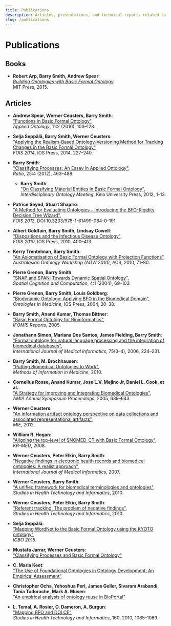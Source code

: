 ```yaml
---
title: Publications
description: Articles, presentations, and technical reports related to BFO.
slug: /publications
---
```


# Publications

## Books

- **Robert Arp, Barry Smith, Andrew Spear**:  
  [*Building Ontologies with Basic Formal Ontology*](https://mitpress.mit.edu/9780262527811/building-ontologies-with-basic-formal-ontology/)  
  MIT Press, 2015.

## Articles
- **Andrew Spear, Werner Ceusters, Barry Smith**:  
  ["Functions in Basic Formal Ontology"](http://ontology.buffalo.edu/smith/articles/Functions-in-BFO.pdf),  
  *Applied Ontology*, 11:2 (2016), 103–128.

- **Selja Seppälä, Barry Smith, Werner Ceusters**:  
  ["Applying the Realism-Based Ontology-Versioning Method for Tracking Changes in the Basic Formal Ontology"](http://ontology.buffalo.edu/smith/articles/fois2014.pdf),  
  *FOIS 2014*, IOS Press, 2014, 227–240.

- **Barry Smith**:  
  ["Classifying Processes: An Essay in Applied Ontology"](http://ontology.buffalo.edu/smith/articles/Classifying_Processes.pdf),  
  *Ratio*, 25:4 (2012), 463–488.
  - **Barry Smith**:  
  ["On Classifying Material Entities in Basic Formal Ontology"](https://philpapers.org/archive/SMIOCM.pdf),  
  *Interdisciplinary Ontology Meeting*, Keio University Press, 2012, 1–13.

- **Patrice Seyed, Stuart Shapiro**:  
  ["A Method for Evaluating Ontologies – Introducing the BFO-Rigidity Decision Tree Wizard"](https://bit.ly/2JAmwfn),  
  *FOIS 2012*, DOI:10.3233/978-1-61499-084-0-191.

- **Albert Goldfain, Barry Smith, Lindsay Cowell**:  
  ["Dispositions and the Infectious Disease Ontology"](http://ontology.buffalo.edu/ido/Dispositions_and_IDO.pdf),  
  *FOIS 2010*, IOS Press, 2010, 400–413.

- **Kerry Trentelman, Barry Smith**:  
  ["An Axiomatisation of Basic Formal Ontology with Projection Functions"](https://philpapers.org/rec/TREAAO),  
  *Australasian Ontology Workshop (AOW 2010)*, ACS, 2010, 71–80.

- **Pierre Grenon, Barry Smith**:  
  ["SNAP and SPAN: Towards Dynamic Spatial Ontology"](http://ontology.buffalo.edu/smith/articles/SNAP_SPAN.pdf),  
  *Spatial Cognition and Computation*, 4:1 (2004), 69–103.

- **Pierre Grenon, Barry Smith, Louis Goldberg**:  
  ["Biodynamic Ontology: Applying BFO in the Biomedical Domain"](http://ontology.buffalo.edu/medo/biodynamic.pdf),  
  *Ontologies in Medicine*, IOS Press, 2004, 20–38.

- **Barry Smith, Anand Kumar, Thomas Bittner**:  
  ["Basic Formal Ontology for Bioinformatics"](http://ontology.buffalo.edu/smith/articles/BFO_for_bioinformatics.pdf),  
  *IFOMIS Reports*, 2005.
- **Jonathann Simon, Mariana Dos Santos, James Fielding, Barry Smith**:  
  ["Formal ontology for natural language processing and the integration of biomedical databases"](https://www.sciencedirect.com/science/article/pii/S1386505605001309),  
  *International Journal of Medical Informatics*, 75(3–4), 2006, 224–231.

- **Barry Smith, M. Brochhausen**:  
  ["Putting Biomedical Ontologies to Work"](https://www.thieme-connect.com/products/ejournals/abstract/10.3414/ME9302),  
  *Methods of Information in Medicine*, 2010.

- **Cornelius Rosse, Anand Kumar, Jose L.V. Mejino Jr, Daniel L. Cook, et al.**:  
  ["A Strategy for Improving and Integrating Biomedical Ontologies"](https://www.ncbi.nlm.nih.gov/pmc/articles/PMC1560467/),  
  *AMIA Annual Symposium Proceedings*, 2005, 639–643.

- **Werner Ceusters**:  
  ["An information artifact ontology perspective on data collections and associated representational artifacts"](https://books.google.com/books?id=Hul-VBfW3LcC&pg=PA68),  
  *MIE*, 2012.

- **William R. Hogan**:  
  ["Aligning the top-level of SNOMED-CT with Basic Formal Ontology"](https://www.researchgate.net/profile/Christopher_Seebregts2/publication/30511023_Integration_of_SNOMED_CT_into_the_OpenMRS_electronic_medical_record_system_framework/links/02bfe50de830584300000000.pdf#page=118),  
  *KR-MED*, 2008.

- **Werner Ceusters, Peter Elkin, Barry Smith**:  
  ["Negative findings in electronic health records and biomedical ontologies: A realist approach"](https://www.sciencedirect.com/science/article/pii/S1386505607000408),  
  *International Journal of Medical Informatics*, 2007.

- **Werner Ceusters, Barry Smith**:  
  ["A unified framework for biomedical terminologies and ontologies"](https://www.ncbi.nlm.nih.gov/pmc/articles/pmc3104298/),  
  *Studies in Health Technology and Informatics*, 2010.
- **Werner Ceusters, Peter Elkin, Barry Smith**:  
  ["Referent tracking: The problem of negative findings"](https://www.researchgate.net/profile/Barry_Smith4/publication/6688492_Referent_Tracking_The_Problem_of_Negative_Findings/links/0deec53b8895b1c55a000000/Referent-Tracking-The-Problem-of-Negative-Findings.pdf),  
  *Studies in Health Technology and Informatics*, 2010.

- **Selja Seppälä**:  
  ["Mapping WordNet to the Basic Formal Ontology using the KYOTO ontology"](https://www.researchgate.net/profile/Selja_Seppaelae/publication/288184632_Mapping_WordNet_to_Basic_Formal_Ontology_using_the_KYOTO_ontology/links/567f3c2908ae1e63f1e7f876/Mapping-WordNet-to-Basic-Formal-Ontology-using-the-KYOTO-ontology.pdf),  
  *ICBO 2015*.

- **Mustafa Jarrar, Werner Ceusters**:  
  ["Classifying Processes and Basic Formal Ontology"](https://fada.birzeit.edu/jspui/bitstream/20.500.11889/5227/1/JC17.pdf)

- **C. Maria Keet**:  
  ["The Use of Foundational Ontologies in Ontology Development: An Empirical Assessment"](https://link.springer.com/content/pdf/10.1007/978-3-642-21034-1_22.pdf)

- **Christopher Ochs, Yehoshua Perl, James Geller, Sivaram Arabandi, Tania Tudorache, Mark A. Musen**:  
  ["An empirical analysis of ontology reuse in BioPortal"](http://www.sciencedirect.com.gate.lib.buffalo.edu/science/article/pii/S153204641730120X#gr3)

- **L. Temal, A. Rosier, O. Dameron, A. Burgun**:  
  ["Mapping BFO and DOLCE"](https://www.ncbi.nlm.nih.gov/pubmed/20841847),  
  *Studies in Health Technology and Informatics*, 160, 2010, 1065–1069.

